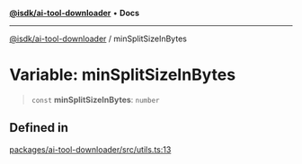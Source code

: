[**@isdk/ai-tool-downloader**](../README.md) • **Docs**

***

[@isdk/ai-tool-downloader](../globals.md) / minSplitSizeInBytes

# Variable: minSplitSizeInBytes

> `const` **minSplitSizeInBytes**: `number`

## Defined in

[packages/ai-tool-downloader/src/utils.ts:13](https://github.com/isdk/ai-tool-download.js/blob/f5dabf0a87cbd6138c71ae0b644fdaca433fad82/src/utils.ts#L13)
